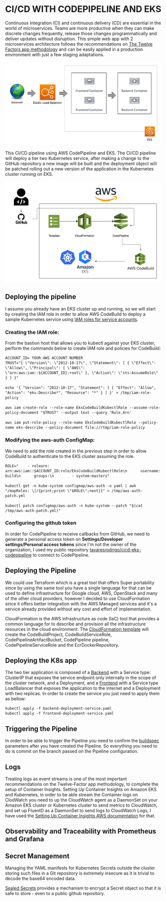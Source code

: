 # CI/CD WITH CODEPIPELINE AND EKS

Continuous integration (CI) and continuous delivery (CD) are essential in the world of microservices. Teams are more productive when they can make discrete changes frequently, release those changes programmatically and deliver updates without disruption. This simple web app with 2 microservices architecture follows the recommendations on [The Twelve Factors app methodology](https://12factor.net/) and can be easily applied in a production environment with just a few staging adaptations.

![two-tier-application.png](two-tier-application.png )

This CI/CD pipeline using AWS CodePipeline and EKS. The CI/CD pipeline will deploy a tier two Kubernetes service, after making a change to the GitHub repository a new image will be built and the deployment object will be patched rolling out a new version of the application in the Kubernetes cluster running on EKS.

![pipeline.png|60%](pipeline.png)

## Deploying the pipeline

I assume you already have an EKS cluster up and running, so we will start by creating the IAM role in order to allow AWS CodeBuild to deploy a sample Kubernetes service using [IAM roles for service accounts](https://docs.aws.amazon.com/eks/latest/userguide/iam-roles-for-service-accounts.html). 

### Creating the IAM role: 
From the bastion host that allows you to kubectl against your EKS cluster, perform the commands below to create IAM role and policies for CodeBuild:
```shell
ACCOUNT_ID= YOUR AWS ACCOUNT NUMBER
TRUST="{ \"Version\": \"2012-10-17\", \"Statement\": [ { \"Effect\": \"Allow\", \"Principal\": { \"AWS\": \"arn:aws:iam::${ACCOUNT_ID}:root\" }, \"Action\": \"sts:AssumeRole\" } ] }"

echo '{ "Version": "2012-10-17", "Statement": [ { "Effect": "Allow", "Action": "eks:Describe*", "Resource": "*" } ] }' > /tmp/iam-role-policy

aws iam create-role --role-name EksCodeBuildKubectlRole --assume-role-policy-document "$TRUST" --output text --query 'Role.Arn'

aws iam put-role-policy --role-name EksCodeBuildKubectlRole --policy-name eks-describe --policy-document file:///tmp/iam-role-policy
```

### Modifying the aws-auth ConfigMap:

We need to add the role created in the previous step in order to allow CodeBuild to authenticate to the EKS cluster assuming the role.

```shell
ROLE="    - rolearn: arn:aws:iam::$ACCOUNT_ID:role/EksCodeBuildKubectlRole\n      username: build\n      groups:\n        - system:masters"

kubectl get -n kube-system configmap/aws-auth -o yaml | awk "/mapRoles: \|/{print;print \"$ROLE\";next}1" > /tmp/aws-auth-patch.yml

kubectl patch configmap/aws-auth -n kube-system --patch "$(cat /tmp/aws-auth-patch.yml)"
```
### Configuring the github token

In order for CodePipeline to receive callbacks from GitHub, we need to generate a personal access token on **Settings/Developer settings/Personal access tokens** since I'm not the owner of the organization, I used my public repository [tavaresrodrigo/cicd-eks-codepipeline](https://github.com/tavaresrodrigo/cicd-eks-codepipeline) to connect to CodePipeline.

## Deploying the Pipeline

We could use Terraform which is a great tool that offers Super portability since by using the same tool you have a single language for that can be used to define infrastructure for Google cloud, AWS, OpenStack and many of the other cloud providers, however I decided to use CloudFormation since it offers better integration with the AWS Managed services and it's a service already provided without any cost and effort of implementation. 

CloudFormation is the AWS infrastructure as code (IaC) tool that provides a common language for to describe and provision all the infrastructure resources in the cloud environment. The [CloudFormation template](ci-cd-codepipeline.cfn.yml) will create the CodeBuildProject, CodeBuildServiceRole, CodePipelineArtifactBucket, CodePipeline pipeline, CodePipelineServiceRole and the EcrDockerRepository.

## Deploying the K8s app

The two tier application is composed of a [Backend](backend-deployment-service.yaml) with a Service type: ClusterIP that exposes the service endpoint only internally in the scope of the cluster network, and a Deployment, and a [Frontend](frontend-deployment-service.yaml) with a Service type LoadBalancer that exposes the application to the internet and a Deployment with two replicas. In order to create the service you just need to apply them as bellow:

```shell
kubectl apply -f backend-deployment-service.yaml
kubectl apply -f frontend-deployment-service.yaml
```
## Triggering the Pipeline

In order to be able to trigger the Pipeline you need to confirm the [buildspec](buildspec.yml) parameters after you have created the Pipeline. So everything you need to do is commit on the branch passed on the Pipeline configuration. 

## Logs

Treating logs as event streams is one of the most important recommendations on the Twelve-Factor app methodology, to complete the setup of Container Insights. Setting Up Container Insights on Amazon EKS and Kubernetes, in order to be able stream the Container logs on ClodWatch you need to up the CloudWatch agent as a DaemonSet on your Amazon EKS cluster or Kubernetes cluster to send metrics to CloudWatch, and set up FluentD as a DaemonSet to send logs to CloudWatch Logs, I have used the [Setting Up Container Insights AWS documentation](https://docs.aws.amazon.com/AmazonCloudWatch/latest/monitoring/Container-Insights-setup-EKS-quickstart.html) for that. 

## Observability and Traceability with Prometheus and Grafana


## Secret Management

Managing the YAML manifests for Kubernetes Secrets outside the cluster storing such files in a Git repository is extremely insecure as it is trivial to decode the base64 encoded data.

[Sealed Secrets](https://github.com/bitnami-labs/sealed-secrets) provides a mechanism to encrypt a Secret object so that it is safe to store - even to a public github repository.
